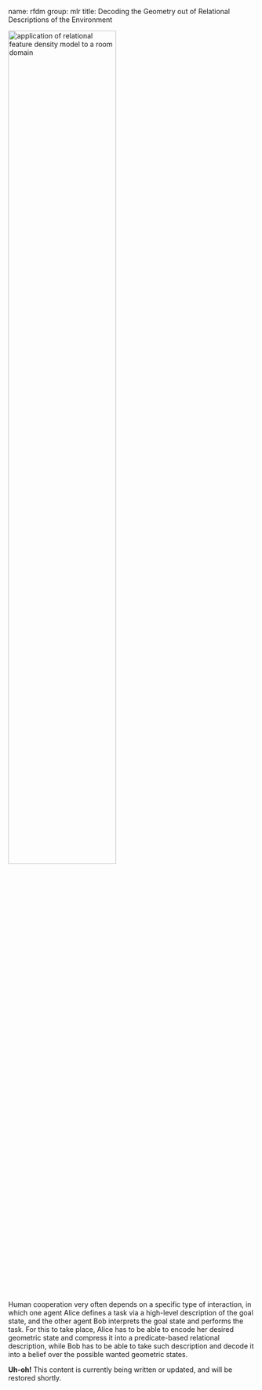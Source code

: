 name: rfdm
group: mlr
title: Decoding the Geometry out of Relational Descriptions of the Environment


<img src="/static/img/rfdm.png"
  alt="application of relational feature density model to a room domain"
  class="pull-right"
  style="width:66%"/>

Human cooperation very often depends on a specific type of interaction, in
which one agent Alice defines a task via a high-level description of the goal
state, and the other agent Bob interprets the goal state and performs the task.
For this to take place, Alice has to be able to encode her desired geometric
state and compress it into a predicate-based relational description, while Bob
has to be able to take such description and decode it into a belief over the
possible wanted geometric states.

<div class="alert alert-info" role="alert">
  <strong>Uh-oh!</strong>
  This content is currently being written or updated, and will be restored shortly.
</div>
